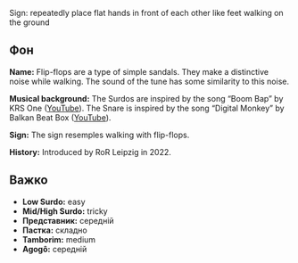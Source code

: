 Sign: repeatedly place flat hands in front of each other like feet walking on
the ground

## Фон

**Name:** Flip-flops are a type of simple sandals. They make a distinctive noise
while walking. The sound of the tune has some similarity to this noise.

**Musical background:** The Surdos are inspired by the song “Boom Bap” by KRS
One ([YouTube](https://www.youtube.com/watch?v=iaYDe3gu1go)). The Snare is
inspired by the song “Digital Monkey” by Balkan Beat Box
([YouTube](https://www.youtube.com/watch?v=D813i6GnFmE)).

**Sign:** The sign resemples walking with flip-flops.

**History:** Introduced by RoR Leipzig in 2022.

## Важко

* **Low Surdo:** easy
* **Mid/High Surdo:** tricky
* **Представник:** середній
* **Пастка:** складно
* **Tamborim:** medium
* **Agogô:** середній
